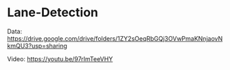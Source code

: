 # Lane-Detection
Data: https://drive.google.com/drive/folders/1ZY2sOeqRbGQj3OVwPmaKNnjaovNkmQU3?usp=sharing

Video: https://youtu.be/97rImTeeVHY
